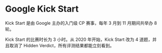# Google Kick Start

Kick Start 是由 Google 主办的入门级 CP 赛事，每年 3 月到 11 月期间共举办 8 轮。

Kick Start 的比赛时长为 3 小时。从 2020 年开始，Kick Start 改为 4 道题，并且取消了 Hidden Verdict，所有评测结果都能立刻看到。
